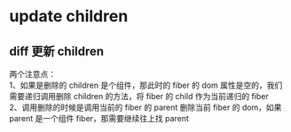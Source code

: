 # update children

## diff 更新 children

两个注意点：  
1、如果是删除的 children 是个组件，那此时的 fiber 的 dom 属性是空的，我们需要递归调用删除 children 的方法，将 fiber 的 child 作为当前递归的 fiber  
2、调用删除的时候是调用当前的 fiber 的 parent 删除当前 fiber 的 dom，如果 parent 是一个组件 fiber，那需要继续往上找 parent
